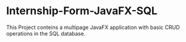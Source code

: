 # Internship-Form-JavaFX-SQL
This Project conteins a multipage JavaFX application with basic CRUD operations in the SQL database.
